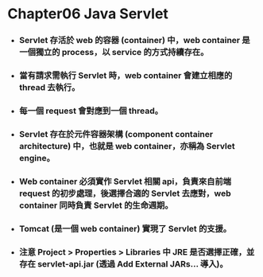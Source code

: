 Chapter06 Java Servlet
=====
* ### Servlet 存活於 web 的容器 (container) 中，web container 是一個獨立的 process，以 service 的方式持續存在。
* ### 當有請求需執行 Servlet 時，web container 會建立相應的 thread 去執行。
* ### 每一個 request 會對應到一個 thread。
* ### Servlet 存在於元件容器架構 (component container architecture) 中，也就是 web container，亦稱為 Servlet engine。
* ### Web container 必須實作 Servlet 相關 api，負責來自前端 request 的初步處理，後選擇合適的 Servlet 去應對，web container 同時負責 Servlet 的生命週期。
* ### Tomcat (是一個 web container) 實現了 Servlet 的支援。
* ### 注意 Project > Properties > Libraries 中 JRE 是否選擇正確，並存在 servlet-api.jar (透過 Add External JARs... 導入)。
<br />
